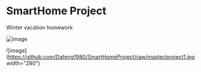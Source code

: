# SmartHome Project
Winter vacation homework

 ![image](https://github.com/Dafeng1980/SmartHomeProject/raw/master/Schematics.png) <br/>
 
  ![image](https://github.com/Dafeng1980/SmartHomeProject/raw/master/project1.jpg width="280") 
